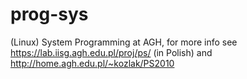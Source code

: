 prog-sys
========

(Linux) System Programming at AGH,
for more info see https://lab.iisg.agh.edu.pl/proj/ps/ (in Polish)
and http://home.agh.edu.pl/~kozlak/PS2010
